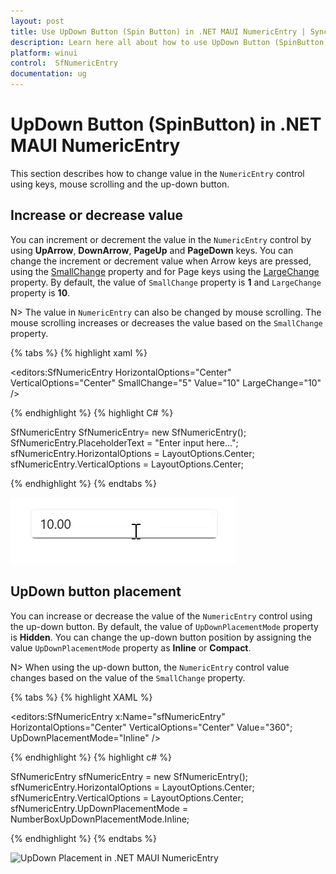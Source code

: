 ```yaml
---
layout: post
title: Use UpDown Button (Spin Button) in .NET MAUI NumericEntry | Syncfusion
description: Learn here all about how to use UpDown Button (SpinButton) in Syncfusion .NET MAUI NumericEntry (SfNumericEntry) control and more.
platform: winui
control:  SfNumericEntry
documentation: ug
---
```


# UpDown Button (SpinButton) in .NET MAUI NumericEntry

This section describes how to change value in the `NumericEntry` control using keys, mouse scrolling and the up-down button.

## Increase or decrease value

You can increment or decrement the value in the `NumericEntry` control by using **UpArrow**, **DownArrow**, **PageUp** and **PageDown** keys. You can change the increment or decrement value when Arrow keys are pressed, using the [SmallChange](https://help.syncfusion.com/cr/winui/Syncfusion.UI.Xaml.Editors.SfNumberBox.html#Syncfusion_UI_Xaml_Editors_SfNumberBox_SmallChange) property and for Page keys using the [LargeChange](https://help.syncfusion.com/cr/winui/Syncfusion.UI.Xaml.Editors.SfNumberBox.html#Syncfusion_UI_Xaml_Editors_SfNumberBox_LargeChange) property. By default, the value of `SmallChange` property is **1** and `LargeChange` property  is **10**.

N> The value in `NumericEntry` can also be changed by mouse scrolling. The mouse scrolling increases or decreases the value based on the `SmallChange` property.

{% tabs %}
{% highlight xaml %}

<editors:SfNumericEntry HorizontalOptions="Center"
                     VerticalOptions="Center" 
                     SmallChange="5"
                     Value="10"
                     LargeChange="10" />

{% endhighlight %}
{% highlight C# %}

SfNumericEntry SfNumericEntry= new SfNumericEntry();
SfNumericEntry.PlaceholderText = "Enter input here...";
sfNumericEntry.HorizontalOptions = LayoutOptions.Center;
sfNumericEntry.VerticalOptions = LayoutOptions.Center;

{% endhighlight %}
{% endtabs %}

![.NET MAUI NumericEntry Watermark Text](GettingStarted_images/valuechange-bykeys.gif)

## UpDown button placement

You can increase or decrease the value of the `NumericEntry` control using the up-down button. By default, the value of `UpDownPlacementMode` property is **Hidden**. You can change the up-down button position by assigning the value `UpDownPlacementMode` property as **Inline** or **Compact**.

N> When using the up-down button, the `NumericEntry` control value changes based on the value of the `SmallChange` property.

{% tabs %}
{% highlight XAML %}

<editors:SfNumericEntry x:Name="sfNumericEntry" 
                     HorizontalOptions="Center"
                     VerticalOptions="Center"
                     Value="360";
                     UpDownPlacementMode="Inline" />
                     
{% endhighlight %}
{% highlight c# %}

SfNumericEntry sfNumericEntry = new SfNumericEntry();
sfNumericEntry.HorizontalOptions = LayoutOptions.Center;
sfNumericEntry.VerticalOptions = LayoutOptions.Center;
sfNumericEntry.UpDownPlacementMode = NumberBoxUpDownPlacementMode.Inline;

{% endhighlight %}
{% endtabs %}

![UpDown Placement in .NET MAUI NumericEntry](SpinButton_images/spinbuttonPlacement.gif)
